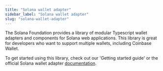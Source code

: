 ```yaml
---
title: "Solana wallet adapter"
sidebar_label: "Solana wallet adapter"
slug: "solana-wallet-adapter"
---
```


The Solana Foundation provides a library of modular Typescript wallet adapters and components for Solana web applications. This library is great for developers who want to support multiple wallets, including Coinbase Wallet.

To get started using this library, check out our 'Getting started guide' or the official Solana wallet adapter [documentation](https://solana-labs.github.io/wallet-adapter/).
